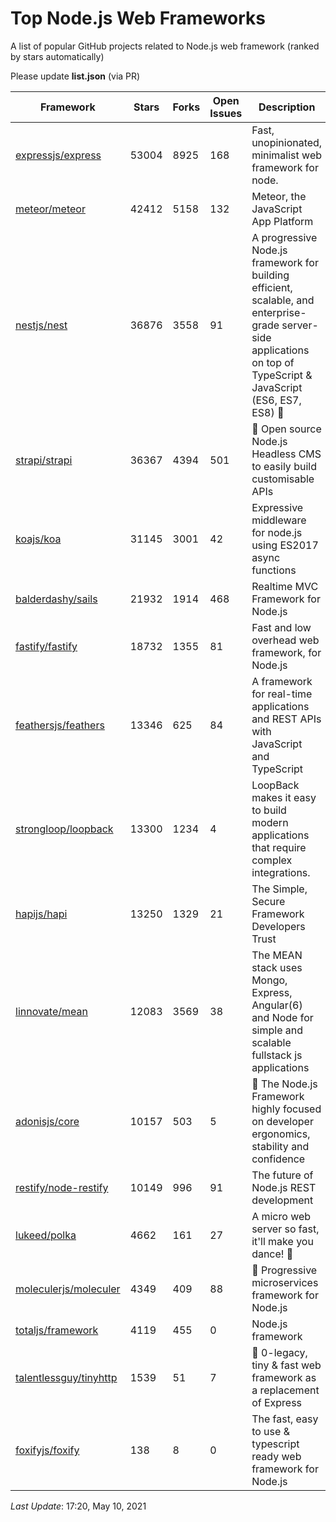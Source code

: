 # Top Node.js Web Frameworks
A list of popular GitHub projects related to Node.js web framework (ranked by stars automatically)

Please update **list.json** (via PR)

| Framework | Stars | Forks | Open Issues | Description | Last Commit | License |
| --------- | ----- | ----- | ----------- | ----------- | ----------- | ------- |
| [expressjs/express](https://github.com/expressjs/express) | 53004 | 8925 | 168 | Fast, unopinionated, minimalist web framework for node. | October 21, 2020 | MIT License |
| [meteor/meteor](https://github.com/meteor/meteor) | 42412 | 5158 | 132 | Meteor, the JavaScript App Platform | May 9, 2021 | Other |
| [nestjs/nest](https://github.com/nestjs/nest) | 36876 | 3558 | 91 | A progressive Node.js framework for building efficient, scalable, and enterprise-grade server-side applications on top of TypeScript & JavaScript (ES6, ES7, ES8) 🚀 | May 7, 2021 | MIT License |
| [strapi/strapi](https://github.com/strapi/strapi) | 36367 | 4394 | 501 | 🚀 Open source Node.js Headless CMS to easily build customisable APIs | May 10, 2021 | Other |
| [koajs/koa](https://github.com/koajs/koa) | 31145 | 3001 | 42 | Expressive middleware for node.js using ES2017 async functions | January 18, 2021 | MIT License |
| [balderdashy/sails](https://github.com/balderdashy/sails) | 21932 | 1914 | 468 | Realtime MVC Framework for Node.js | May 7, 2021 | MIT License |
| [fastify/fastify](https://github.com/fastify/fastify) | 18732 | 1355 | 81 | Fast and low overhead web framework, for Node.js | May 10, 2021 | Other |
| [feathersjs/feathers](https://github.com/feathersjs/feathers) | 13346 | 625 | 84 | A framework for real-time applications and REST APIs with JavaScript and TypeScript | May 9, 2021 | MIT License |
| [strongloop/loopback](https://github.com/strongloop/loopback) | 13300 | 1234 | 4 | LoopBack makes it easy to build modern applications that require complex integrations. | March 6, 2021 | Other |
| [hapijs/hapi](https://github.com/hapijs/hapi) | 13250 | 1329 | 21 | The Simple, Secure Framework Developers Trust | May 10, 2021 | Other |
| [linnovate/mean](https://github.com/linnovate/mean) | 12083 | 3569 | 38 | The MEAN stack uses Mongo, Express, Angular(6) and Node for simple and scalable fullstack js applications | December 7, 2020 |  |
| [adonisjs/core](https://github.com/adonisjs/core) | 10157 | 503 | 5 | 🚀 The Node.js Framework highly focused on developer ergonomics, stability and confidence | May 5, 2021 | MIT License |
| [restify/node-restify](https://github.com/restify/node-restify) | 10149 | 996 | 91 | The future of Node.js REST development | September 15, 2020 | MIT License |
| [lukeed/polka](https://github.com/lukeed/polka) | 4662 | 161 | 27 | A micro web server so fast, it'll make you dance! :dancers: | September 10, 2020 | MIT License |
| [moleculerjs/moleculer](https://github.com/moleculerjs/moleculer) | 4349 | 409 | 88 | :rocket: Progressive microservices framework for Node.js | May 9, 2021 | MIT License |
| [totaljs/framework](https://github.com/totaljs/framework) | 4119 | 455 | 0 | Node.js framework | May 8, 2021 | Other |
| [talentlessguy/tinyhttp](https://github.com/talentlessguy/tinyhttp) | 1539 | 51 | 7 | 🦄 0-legacy, tiny & fast web framework as a replacement of Express | May 5, 2021 | MIT License |
| [foxifyjs/foxify](https://github.com/foxifyjs/foxify) | 138 | 8 | 0 | The fast, easy to use & typescript ready web framework for Node.js | December 30, 2020 | MIT License |

*Last Update*: 17:20, May 10, 2021
